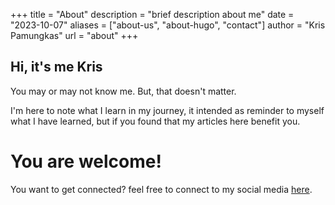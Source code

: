 +++
title = "About"
description = "brief description about me"
date = "2023-10-07"
aliases = ["about-us", "about-hugo", "contact"]
author = "Kris Pamungkas"
url = "about"
+++

## Hi, it's me Kris

You may or may not know me. But, that doesn't matter.

I'm here to note what I learn in my journey, it intended as reminder to myself what I have learned, but if you found that my articles here benefit you. 

# You are welcome!

You want to get connected? feel free to connect to my social media [here](https://kris-dev.cloud).
